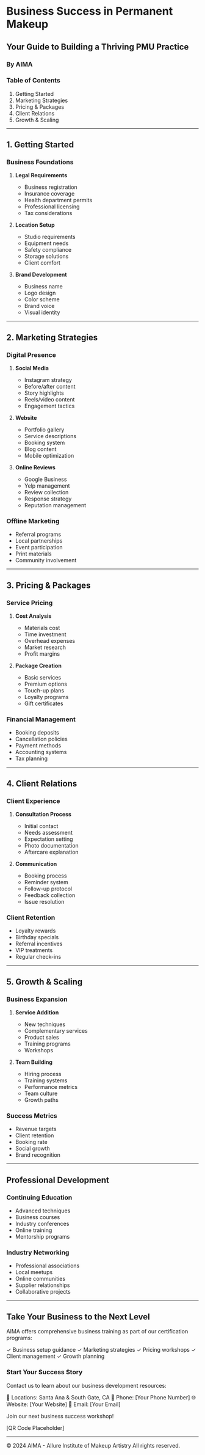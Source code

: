 # Business Success in Permanent Makeup
## Your Guide to Building a Thriving PMU Practice
### By AIMA

### Table of Contents
1. Getting Started
2. Marketing Strategies
3. Pricing & Packages
4. Client Relations
5. Growth & Scaling

---

## 1. Getting Started

### Business Foundations
1. **Legal Requirements**
   - Business registration
   - Insurance coverage
   - Health department permits
   - Professional licensing
   - Tax considerations

2. **Location Setup**
   - Studio requirements
   - Equipment needs
   - Safety compliance
   - Storage solutions
   - Client comfort

3. **Brand Development**
   - Business name
   - Logo design
   - Color scheme
   - Brand voice
   - Visual identity

---

## 2. Marketing Strategies

### Digital Presence
1. **Social Media**
   - Instagram strategy
   - Before/after content
   - Story highlights
   - Reels/video content
   - Engagement tactics

2. **Website**
   - Portfolio gallery
   - Service descriptions
   - Booking system
   - Blog content
   - Mobile optimization

3. **Online Reviews**
   - Google Business
   - Yelp management
   - Review collection
   - Response strategy
   - Reputation management

### Offline Marketing
- Referral programs
- Local partnerships
- Event participation
- Print materials
- Community involvement

---

## 3. Pricing & Packages

### Service Pricing
1. **Cost Analysis**
   - Materials cost
   - Time investment
   - Overhead expenses
   - Market research
   - Profit margins

2. **Package Creation**
   - Basic services
   - Premium options
   - Touch-up plans
   - Loyalty programs
   - Gift certificates

### Financial Management
- Booking deposits
- Cancellation policies
- Payment methods
- Accounting systems
- Tax planning

---

## 4. Client Relations

### Client Experience
1. **Consultation Process**
   - Initial contact
   - Needs assessment
   - Expectation setting
   - Photo documentation
   - Aftercare explanation

2. **Communication**
   - Booking process
   - Reminder system
   - Follow-up protocol
   - Feedback collection
   - Issue resolution

### Client Retention
- Loyalty rewards
- Birthday specials
- Referral incentives
- VIP treatments
- Regular check-ins

---

## 5. Growth & Scaling

### Business Expansion
1. **Service Addition**
   - New techniques
   - Complementary services
   - Product sales
   - Training programs
   - Workshops

2. **Team Building**
   - Hiring process
   - Training systems
   - Performance metrics
   - Team culture
   - Growth paths

### Success Metrics
- Revenue targets
- Client retention
- Booking rate
- Social growth
- Brand recognition

---

## Professional Development

### Continuing Education
- Advanced techniques
- Business courses
- Industry conferences
- Online training
- Mentorship programs

### Industry Networking
- Professional associations
- Local meetups
- Online communities
- Supplier relationships
- Collaborative projects

---

## Take Your Business to the Next Level

AIMA offers comprehensive business training as part of our certification programs:

✓ Business setup guidance
✓ Marketing strategies
✓ Pricing workshops
✓ Client management
✓ Growth planning

### Start Your Success Story

Contact us to learn about our business development resources:

📍 Locations: Santa Ana & South Gate, CA
📱 Phone: [Your Phone Number]
🌐 Website: [Your Website]
📧 Email: [Your Email]

Join our next business success workshop!

[QR Code Placeholder]

---

© 2024 AIMA - Allure Institute of Makeup Artistry
All rights reserved. 